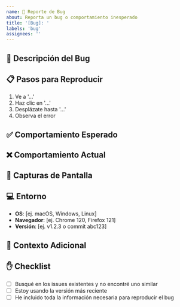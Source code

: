 ```yaml
---
name: 🐛 Reporte de Bug
about: Reporta un bug o comportamiento inesperado
title: '[Bug]: '
labels: 'bug'
assignees: ''
---
```


## 🐛 Descripción del Bug

<!-- Una descripción clara y concisa del bug -->

## 📋 Pasos para Reproducir

1. Ve a '...'
2. Haz clic en '...'
3. Desplázate hasta '...'
4. Observa el error

## ✅ Comportamiento Esperado

<!-- Describe qué esperabas que sucediera -->

## ❌ Comportamiento Actual

<!-- Describe qué sucede actualmente -->

## 📸 Capturas de Pantalla

<!-- Si aplica, agrega capturas de pantalla -->

## 💻 Entorno

- **OS**: [ej. macOS, Windows, Linux]
- **Navegador**: [ej. Chrome 120, Firefox 121]
- **Versión**: [ej. v1.2.3 o commit abc123]

## 📝 Contexto Adicional

<!-- Cualquier otra información relevante: logs, errores, configuración, etc. -->

## ✋ Checklist

- [ ] Busqué en los issues existentes y no encontré uno similar
- [ ] Estoy usando la versión más reciente
- [ ] He incluido toda la información necesaria para reproducir el bug
